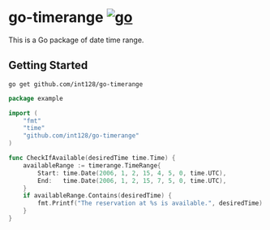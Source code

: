 # go-timerange [![go](https://github.com/int128/go-timerange/actions/workflows/go.yaml/badge.svg)](https://github.com/int128/go-timerange/actions/workflows/go.yaml)

This is a Go package of date time range.

## Getting Started

```shell
go get github.com/int128/go-timerange
```

```go
package example

import (
	"fmt"
	"time"
	"github.com/int128/go-timerange"
)

func CheckIfAvailable(desiredTime time.Time) {
	availableRange := timerange.TimeRange{
		Start: time.Date(2006, 1, 2, 15, 4, 5, 0, time.UTC),
		End:   time.Date(2006, 1, 2, 15, 7, 5, 0, time.UTC),
	}
	if availableRange.Contains(desiredTime) {
		fmt.Printf("The reservation at %s is available.", desiredTime)
	}
}
```
